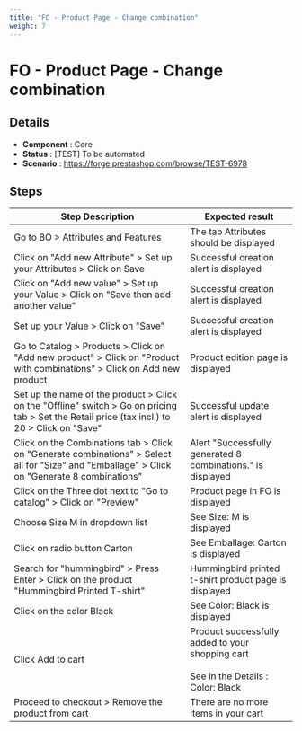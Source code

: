```yaml
---
title: "FO - Product Page - Change combination"
weight: 7
---
```


# FO - Product Page - Change combination
## Details
* **Component** : Core
* **Status** : [TEST] To be automated
* **Scenario** : https://forge.prestashop.com/browse/TEST-6978

## Steps
| Step Description | Expected result |
| ----- | ----- |
| Go to BO > Attributes and Features | The tab Attributes should be displayed |
| Click on "Add new Attribute" > Set up your Attributes > Click on Save | Successful creation alert is displayed |
| Click on "Add new value" > Set up your Value > Click on "Save then add another value" | Successful creation alert is displayed |
| Set up your Value > Click on "Save" | Successful creation alert is displayed |
| Go to Catalog > Products > Click on "Add new product" > Click on "Product with combinations" > Click on Add new product | Product edition page is displayed |
| Set up the name of the product > Click on the "Offline" switch > Go on pricing tab > Set the Retail price (tax incl.) to 20 > Click on "Save" | Successful update alert is displayed |
| Click on the Combinations tab > Click on "Generate combinations" > Select all for "Size" and "Emballage" > Click on "Generate 8 combinations" | Alert "Successfully generated 8 combinations." is displayed |
| Click on the Three dot next to "Go to catalog" > Click on "Preview" | Product page in FO is displayed |
| Choose Size M in dropdown list | See Size: M is displayed |
| Click on radio button Carton | See Emballage: Carton is displayed |
| Search for "hummingbird" > Press Enter > Click on the product "Hummingbird Printed T-shirt" | Hummingbird printed t-shirt product page is displayed |
| Click on the color Black | See Color: Black is displayed |
| Click Add to cart | Product successfully added to your shopping cart<br><br>See in the Details : Color: Black |
| Proceed to checkout > Remove the product from cart | There are no more items in your cart |
